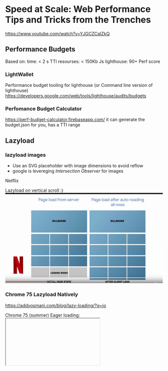 # Speed at Scale: Web Performance Tips and Tricks from the Trenches

https://www.youtube.com/watch?v=YJGCZCaIZkQ

## Performance Budgets

Based on:
time: < 2 s TTI
resourses: < 150Kb Js
lighthouse: 90+ Perf score

### LightWallet

Performance budget tooling for lighthouse (or Command line version of lighthouse)
https://developers.google.com/web/tools/lighthouse/audits/budgets

### Perfomance Budget Calculator

https://perf-budget-calculator.firebaseapp.com/
it can generate the budget.json for you, has a TTI range

## Lazyload

### lazyload images

- Use an SVG placeholder with image dimensions to avoid reflow
- google is levereging *Intersection Observer* for images

Netflix

Lazyload on vertical scroll :)
![netflix-page-load](netflix-page-load.jpg)

### Chrome 75 Lazyload Natively

https://addyosmani.com/blog/lazy-loading/?q=io

Chrome 75 (summer)
Eager loading: <iframe loading="eager">
Lazy Loading: <img loading=lazy>

chrome://flags/#enable-lazy-frame-loading

### Responsive images

Twitter limits pixel density on images to 2x (retina) - human eye cannot see more

## Javascript

TOKOPEDIA 
- serves a "lite" version of their app to new users
- Lite Version uses Svelte: service workers precache their react app in the background (WOW)

### 3rd Party

57% of execution time in average

- defer 3rd party js

### Code spliting

- lazyload on demand

### PRPL Pattern

Jabong:
Push minimal code to get interactive:
1. HTML CSS JS
2. Render fast
3. Precache other routes (SW)
4. Lazy-load JS On demand

## Fonts

font-display: swap

## Critical CSS

- inline critical CSS: deliver document in <= 14Kb
https://github.com/addyosmani/critical
- impact in FCP, careful if it is too much

### ESI - Edge Side Inclusion

Markup language for assembling documents; CDN feature
<esi:include src="/critical.css?service=article">

## Compression

Brotli

- companies are using on static assets

![brotli](brotli.jpg)

## Adaptive Service

navigator.connection.effectiveType
navigator.connection.saveData

twitter 80% reduction on data-usage from images on web

Ebay:
On a fast connection, features like product zooming will load on demand. On slow connections, they won't.

![summary](getfast-stayfast.jpg)